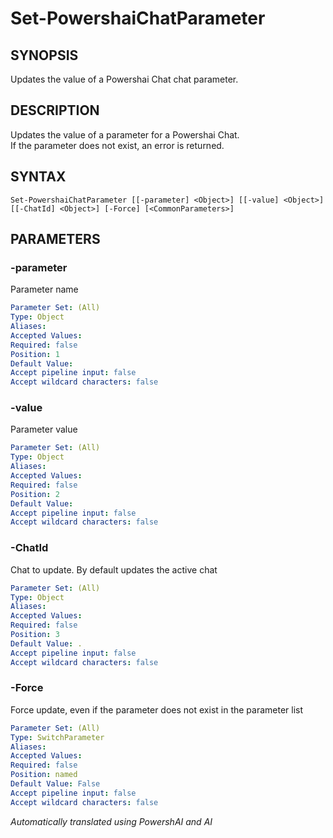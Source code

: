 ﻿---
external help file: powershai-help.xml
schema: 2.0.0
powershai: true
---

# Set-PowershaiChatParameter

## SYNOPSIS <!--!= @#Synop !-->
Updates the value of a Powershai Chat chat parameter.

## DESCRIPTION <!--!= @#Desc !-->
Updates the value of a parameter for a Powershai Chat.  
If the parameter does not exist, an error is returned.

## SYNTAX <!--!= @#Syntax !-->

```
Set-PowershaiChatParameter [[-parameter] <Object>] [[-value] <Object>] [[-ChatId] <Object>] [-Force] [<CommonParameters>]
```

## PARAMETERS <!--!= @#Params !-->

### -parameter
Parameter name

```yml
Parameter Set: (All)
Type: Object
Aliases: 
Accepted Values: 
Required: false
Position: 1
Default Value: 
Accept pipeline input: false
Accept wildcard characters: false
```

### -value
Parameter value

```yml
Parameter Set: (All)
Type: Object
Aliases: 
Accepted Values: 
Required: false
Position: 2
Default Value: 
Accept pipeline input: false
Accept wildcard characters: false
```

### -ChatId
Chat to update. By default updates the active chat

```yml
Parameter Set: (All)
Type: Object
Aliases: 
Accepted Values: 
Required: false
Position: 3
Default Value: .
Accept pipeline input: false
Accept wildcard characters: false
```

### -Force
Force update, even if the parameter does not exist in the parameter list

```yml
Parameter Set: (All)
Type: SwitchParameter
Aliases: 
Accepted Values: 
Required: false
Position: named
Default Value: False
Accept pipeline input: false
Accept wildcard characters: false
```




<!--PowershaiAiDocBlockStart-->
_Automatically translated using PowershAI and AI_
<!--PowershaiAiDocBlockEnd-->
